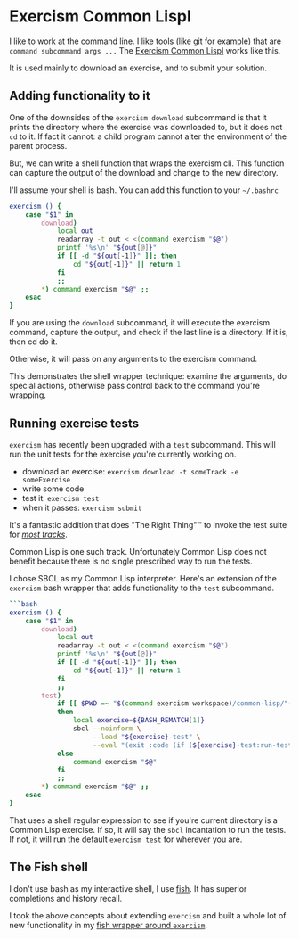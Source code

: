 # Exercism Common LispI

I like to work at the command line.
I like tools (like git for example) that are `command subcommand args ...`
The [Exercism Common LispI][cli] works like this.

It is used mainly to download an exercise, and to submit your solution.

## Adding functionality to it

One of the downsides of the `exercism download` subcommand is that it prints the directory where the exercise was downloaded to, but it does not `cd` to it. 
If fact it cannot: a child program cannot alter the environment of the parent process.

But, we can write a shell function that wraps the exercism cli.
This function can capture the output of the download and change to the new directory.

I'll assume your shell is bash. You can add this function to your `~/.bashrc`

```bash
exercism () {
    case "$1" in
        download)
            local out
            readarray -t out < <(command exercism "$@")
            printf '%s\n' "${out[@]}"
            if [[ -d "${out[-1]}" ]]; then
                cd "${out[-1]}" || return 1
            fi
            ;;
        *) command exercism "$@" ;;
    esac
}
```

If you are using the `download` subcommand, it will execute the exercism command, capture the output, and check if the last line is a directory.
If it is, then cd do it.

Otherwise, it will pass on any arguments to the exercism command.

This demonstrates the shell wrapper technique: examine the arguments, do special actions, otherwise pass control back to the command you're wrapping.

## Running exercise tests

`exercism` has recently been upgraded with a `test` subcommand.
This will run the unit tests for the exercise you're currently working on.

* download an exercise: `exercism download -t someTrack -e someExercise`
* write some code
* test it: `exercism test`
* when it passes: `exercism submit`

It's a fantastic addition that does "The Right Thing"™ to invoke the test suite for [_most tracks_][cli-test-tracks].

Common Lisp is one such track.
Unfortunately Common Lisp does not benefit because there is no single prescribed way to run the tests.

I chose SBCL as my Common Lisp interpreter.
Here's an extension of the `exercism` bash wrapper that adds functionality to the `test` subcommand.

```bash
```bash
exercism () {
    case "$1" in
        download)
            local out
            readarray -t out < <(command exercism "$@")
            printf '%s\n' "${out[@]}"
            if [[ -d "${out[-1]}" ]]; then
                cd "${out[-1]}" || return 1
            fi
            ;;
        test)
            if [[ $PWD =~ "$(command exercism workspace)/common-lisp/"([^/]+) ]]
            then
                local exercise=${BASH_REMATCH[1]}
                sbcl --noinform \
                     --load "${exercise}-test" \
                     --eval "(exit :code (if (${exercise}-test:run-tests) 0 1))"
            else
                command exercism "$@"
            fi
            ;;
        *) command exercism "$@" ;;
    esac
}
```

That uses a shell regular expression to see if you're current directory is a Common Lisp exercise.
If so, it will say the `sbcl` incantation to run the tests.
If not, it will run the default `exercism test` for wherever you are.


## The Fish shell

I don't use bash as my interactive shell, I use [fish][fish].
It has superior completions and history recall.

I took the above concepts about extending `exercism` and built a whole lot of new functionality in my [fish wrapper around `exercism`][fish-wrapper].

[cli]: https://exercism.org/docs/using/solving-exercises/working-locally
[cli-test-tracks]: https://github.com/exercism/cli/blob/0e017aa3b5f72c8796609557c05f1308ce714d30/workspace/test_configurations.go#L63
[fish]: https://fishshell.com/
[fish-wrapper]:  https://github.com/glennj/exercism-cli-fish-wrapper
